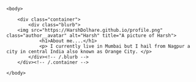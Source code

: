
<html>
	
	<body>
		
		<div class="container">
    		<div class="blurb">
		<img src="https://HarshDolhare.github.io/profile.png" class="author__avatar" alt="Harsh" title="A picture of Harsh">
        		<h1>About me....</h1>
				<p> I currently live in Mumbai but I hail from Nagpur a city in central India also known as Orange City. </p>
    		</div><!-- /.blurb -->
		</div><!-- /.container -->
		
	</body>
</html>
